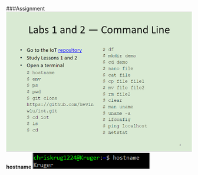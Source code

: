 ###Assignment
![Instructions](Pics/instructions.png)
**hostname**
![Instructions](Pics/hostname.png)
